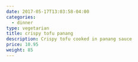 ```yaml
---
date: 2017-05-17T13:03:58-04:00
categories:
  - dinner
type: vegetarian
title: crispy tofu panang
description: Crispy tofu cooked in panang sauce
price: 10.95
weight: 85
---
```

